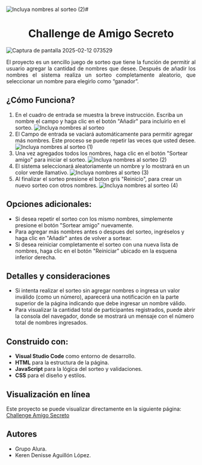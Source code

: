 ![Incluya nombres al sorteo (2)](https://github.com/user-attachments/assets/2fac6e6f-479f-4841-9913-198c9182bda3)# <h1 align="center">Challenge de Amigo Secreto</h1>
![Captura de pantalla 2025-02-12 073529](https://github.com/user-attachments/assets/092e16d1-8f40-4a2c-b8da-93f759234c2b)
<p align="justify">El proyecto es un sencillo juego de sorteo que tiene la función de permitir al usuario agregar la cantidad de nombres que desee. Después de añadir los nombres el sistema realiza un sorteo completamente aleatorio, que seleccionar un nombre para elegirlo como “ganador”.</p>

## ¿Cómo Funciona?
1. En el cuadro de entrada se muestra la breve instrucción. Escriba un nombre el campo y haga clic en el botón "Añadir" para incluirlo en el sorteo.
![Incluya nombres al sorteo](https://github.com/user-attachments/assets/2daabc6d-f07b-432c-9e38-93f98bb11170)
2. El Campo de entrada se vaciará automáticamente para permitir agregar más nombres. Este proceso se puede repetir las veces que usted desee.
![Incluya nombres al sorteo (1)](https://github.com/user-attachments/assets/c7c2bef6-739b-4f01-a719-b56d545b97fd)
3. Una vez agregados todos los nombres, haga clic en el botón "Sortear amigo" para iniciar el sorteo.
![Incluya nombres al sorteo (2)](https://github.com/user-attachments/assets/aea50361-7b1a-4f3d-9886-5ccd0c0ae3fb)
4. El sistema seleccionará aleatoriamente un nombre y lo mostrará en un color verde llamativo.
![Incluya nombres al sorteo (3)](https://github.com/user-attachments/assets/13f79b61-7fc4-4184-b174-6fb103aff031)
5. Al finalizar el sorteo presione el boton gris "Reinicio", para crear un nuevo sorteo con otros nombres.
![Incluya nombres al sorteo (4)](https://github.com/user-attachments/assets/54d46880-c3e7-4b8f-bf3d-c9c43584a00f)

## Opciones adicionales:
- Si desea repetir el sorteo con los mismo nombres, simplemente presione el botón "Sortear amigo" nuevamente.
- Para agregar más nombres antes o despues del sorteo, ingréselos y haga clic en "Añadir" antes de volver a sortear.
- Si desea reiniciar completamente el sorteo con una nueva lista de nombres, haga clic en el botón "Reiniciar" ubicado en la esquena inferior derecha.

## Detalles y consideraciones 
- Si intenta realizar el sorteo sin agregar nombres o ingresa un valor inválido (como un número), aparecerá una notificación en la parte superior de la página indicando que debe ingresar un nombre válido.
- Para visualizar la cantidad total de participantes registrados, puede abrir la consola del navegador, donde se mostrará un mensaje con el número total de nombres ingresados.

## Construido con:
- **Visual Studio Code** como entorno de desarrollo.
- **HTML** para la estructura de la página.
- **JavaScript** para la lógica del sorteo y validaciones.
- **CSS** para el diseño y estilos.

## Visualización en línea  
Este proyecto se puede visualizar directamente en la siguiente página:  
[Challenge Amigo Secreto](https://kerena17.github.io/challenge-amigo-secreto_keren/)


## Autores
- Grupo Alura.
- Keren Denisse Aguillón López.
